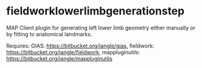 fieldworklowerlimbgenerationstep
================================
MAP Client plugin for generating left lower limb geometry either manually or by fitting to
anatomical landmarks.

Requires:
GIAS: https://bitbucket.org/jangle/gias,
fieldwork: https://bitbucket.org/jangle/fieldwork,
mappluginutils: https://bitbucket.org/jangle/mappluginutils

